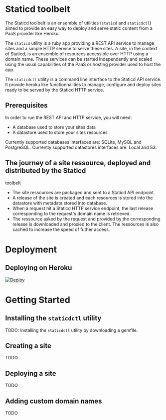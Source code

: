 # Staticd toolbelt

The Staticd toolbelt is an ensemble of utilities (`staticd` and `staticdctl`)
aimed to provide an easy way to deploy and serve static content from a PaaS
provider like Heroku.

The `staticd` utility is a ruby app providing a REST API service to manage sites
and a simple HTTP service to serve these sites. A site, in the context of
Staticd, is an ensemble of resources accessible over HTTP using a domain name.
These services can be started independently and scaled using the usual
capabilities of the PaaS or hosting provider used to host the app.

The `staticdctl` utility is a command line interface to the Staticd API service.
It provide heroku like functionnalities to manage, configure and deploy sites
ready to be served by the Staticd HTTP service.

## Prerequisites

In order to run the REST API and HTTP service, you will need:
* A database used to store your sites data
* A datastore used to store your sites resources

Currently supported databases interfaces are: SQLite, MySQL and PostgreSQL.
Currently supported datastores interfaces are: Local and S3.

## The journey of a site ressource, deployed and distributed by the Staticd
   toolbelt

* The site ressources are packaged and sent to a Staticd API endpoint.
* A release of the site is created and each resources is stored into the
  datastore with metadata stored into database.
* When a request hit a Staticd HTTP service endpoint, the last release
  corresponding to the request's domain name is retrieved.
* The ressource asked by the request and provided by the corresponding release
  is downloaded and proxied to the client. The ressources is also cached to
  increase the speed of futher access.

# Deployment

## Deploying on Heroku

[![Deploy](https://www.herokucdn.com/deploy/button.png)](https://heroku.com/deploy)

# Getting Started

## Installing the `staticdctl` utility

TODO: Installing the `staticdctl` utility by downloading a gemfile.

## Creating a site

TODO

## Deploying a site

TODO

## Adding custom domain names

TODO
